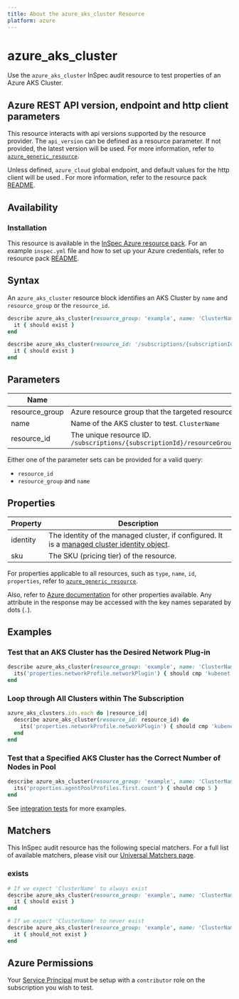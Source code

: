```yaml
---
title: About the azure_aks_cluster Resource
platform: azure
---
```


# azure_aks_cluster

Use the `azure_aks_cluster` InSpec audit resource to test properties of an Azure AKS Cluster.

## Azure REST API version, endpoint and http client parameters

This resource interacts with api versions supported by the resource provider.
The `api_version` can be defined as a resource parameter.
If not provided, the latest version will be used.
For more information, refer to [`azure_generic_resource`](azure_generic_resource.md).

Unless defined, `azure_cloud` global endpoint, and default values for the http client will be used .
For more information, refer to the resource pack [README](../../README.md). 

## Availability

### Installation

This resource is available in the [InSpec Azure resource pack](https://github.com/inspec/inspec-azure). 
For an example `inspec.yml` file and how to set up your Azure credentials, refer to resource pack [README](../../README.md#Service-Principal).

## Syntax

An `azure_aks_cluster` resource block identifies an AKS Cluster by `name` and `resource_group` or the `resource_id`.
```ruby
describe azure_aks_cluster(resource_group: 'example', name: 'ClusterName') do
  it { should exist }
end
```
```ruby
describe azure_aks_cluster(resource_id: '/subscriptions/{subscriptionId}/resourceGroups/{resourceGroup}/providers/Microsoft.ContainerService/managedClusters/{ClusterName}') do
  it { should exist }
end
```
## Parameters

| Name                           | Description                                                                       |
|--------------------------------|-----------------------------------------------------------------------------------|
| resource_group                 | Azure resource group that the targeted resource resides in. `MyResourceGroup`     |
| name                           | Name of the AKS cluster to test. `ClusterName`                                      |
| resource_id                    | The unique resource ID. `/subscriptions/{subscriptionId}/resourceGroups/{resourceGroup}/providers/Microsoft.ContainerService/managedClusters/{ClusterName}` |

Either one of the parameter sets can be provided for a valid query:
- `resource_id`
- `resource_group` and `name`

## Properties

| Property          | Description |
|-------------------|-------------|
| identity          | The identity of the managed cluster, if configured. It is a [managed cluster identity object](https://docs.microsoft.com/en-us/rest/api/aks/managedclusters/get#managedclusteridentity). |
| sku               | The SKU (pricing tier) of the resource. |

For properties applicable to all resources, such as `type`, `name`, `id`, `properties`, refer to [`azure_generic_resource`](azure_generic_resource.md#properties).

Also, refer to [Azure documentation](https://docs.microsoft.com/en-us/rest/api/aks/managedclusters/get#managedcluster) for other properties available. 
Any attribute in the response may be accessed with the key names separated by dots (`.`).

## Examples

### Test that an AKS Cluster has the Desired Network Plug-in
```ruby
describe azure_aks_cluster(resource_group: 'example', name: 'ClusterName') do
  its('properties.networkProfile.networkPlugin') { should cmp 'kubenet' }
end
```

### Loop through All Clusters within The Subscription
```ruby
azure_aks_clusters.ids.each do |resource_id|
  describe azure_aks_cluster(resource_id: resource_id) do
    its('properties.networkProfile.networkPlugin') { should cmp 'kubenet' }
  end
end 
```
### Test that a Specified AKS Cluster has the Correct Number of Nodes in Pool
```ruby
describe azure_aks_cluster(resource_group: 'example', name: 'ClusterName') do
  its('properties.agentPoolProfiles.first.count') { should cmp 5 }
end
```
See [integration tests](../../test/integration/verify/controls/azurerm_aks_cluster.rb) for more examples.

## Matchers

This InSpec audit resource has the following special matchers. For a full list of available matchers, please visit our [Universal Matchers page](https://docs.chef.io/inspec/matchers/).

### exists
```ruby
# If we expect 'ClusterName' to always exist
describe azure_aks_cluster(resource_group: 'example', name: 'ClusterName') do
  it { should exist }
end

# If we expect 'ClusterName' to never exist
describe azure_aks_cluster(resource_group: 'example', name: 'ClusterName') do
  it { should_not exist }
end
```
## Azure Permissions

Your [Service Principal](https://docs.microsoft.com/en-us/azure/azure-resource-manager/resource-group-create-service-principal-portal) must be setup with a `contributor` role on the subscription you wish to test.
